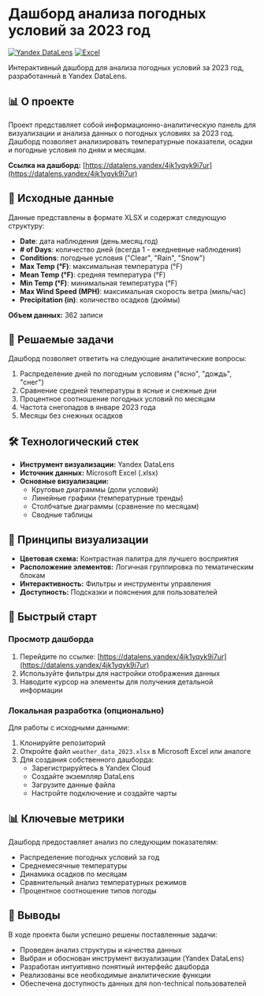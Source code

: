 # Дашборд анализа погодных условий за 2023 год

[![Yandex DataLens](https://img.shields.io/badge/Yandex_DataLens-FFCC00?style=for-the-badge&logo=yandex&logoColor=000)](https://cloud.yandex.ru/services/datalens)
[![Excel](https://img.shields.io/badge/Microsoft_Excel-217346?style=for-the-badge&logo=microsoftexcel&logoColor=white)](https://www.microsoft.com/excel)

Интерактивный дашборд для анализа погодных условий за 2023 год, разработанный в Yandex DataLens.

## 📊 О проекте

Проект представляет собой информационно-аналитическую панель для визуализации и анализа данных о погодных условиях за 2023 год. Дашборд позволяет анализировать температурные показатели, осадки и погодные условия по дням и месяцам.

**Ссылка на дашборд:** [https://datalens.yandex/4jk1yqyk9i7ur](https://datalens.yandex/4jk1yqyk9i7ur)

## 📁 Исходные данные

Данные представлены в формате XLSX и содержат следующую структуру:

- **Date**: дата наблюдения (день.месяц.год)
- **# of Days**: количество дней (всегда 1 - ежедневные наблюдения)
- **Conditions**: погодные условия ("Clear", "Rain", "Snow")
- **Max Temp (°F)**: максимальная температура (°F)
- **Mean Temp (°F)**: средняя температура (°F)
- **Min Temp (°F)**: минимальная температура (°F)
- **Max Wind Speed (MPH)**: максимальная скорость ветра (миль/час)
- **Precipitation (in)**: количество осадков (дюймы)

**Объем данных:** 362 записи

## 🎯 Решаемые задачи

Дашборд позволяет ответить на следующие аналитические вопросы:

1. Распределение дней по погодным условиям ("ясно", "дождь", "снег")
2. Сравнение средней температуры в ясные и снежные дни
3. Процентное соотношение погодных условий по месяцам
4. Частота снегопадов в январе 2023 года
5. Месяцы без снежных осадков

## 🛠️ Технологический стек

- **Инструмент визуализации:** Yandex DataLens
- **Источник данных:** Microsoft Excel (.xlsx)
- **Основные визуализации:**
  - Круговые диаграммы (доли условий)
  - Линейные графики (температурные тренды)
  - Столбчатые диаграммы (сравнение по месяцам)
  - Сводные таблицы

## 🎨 Принципы визуализации

- **Цветовая схема:** Контрастная палитра для лучшего восприятия
- **Расположение элементов:** Логичная группировка по тематическим блокам
- **Интерактивность:** Фильтры и инструменты управления
- **Доступность:** Подсказки и пояснения для пользователей

## 🚀 Быстрый старт

### Просмотр дашборда

1. Перейдите по ссылке: [https://datalens.yandex/4jk1yqyk9i7ur](https://datalens.yandex/4jk1yqyk9i7ur)
2. Используйте фильтры для настройки отображения данных
3. Наводите курсор на элементы для получения детальной информации

### Локальная разработка (опционально)

Для работы с исходными данными:

1. Клонируйте репозиторий
2. Откройте файл `weather_data_2023.xlsx` в Microsoft Excel или аналоге
3. Для создания собственного дашборда:
   - Зарегистрируйтесь в Yandex Cloud
   - Создайте экземпляр DataLens
   - Загрузите данные файла
   - Настройте подключение и создайте чарты

## 📊 Ключевые метрики

Дашборд предоставляет анализ по следующим показателям:

- Распределение погодных условий за год
- Среднемесячные температуры
- Динамика осадков по месяцам
- Сравнительный анализ температурных режимов
- Процентное соотношение типов погоды

## 📝 Выводы

В ходе проекта были успешно решены поставленные задачи:
- Проведен анализ структуры и качества данных
- Выбран и обоснован инструмент визуализации (Yandex DataLens)
- Разработан интуитивно понятный интерфейс дашборда
- Реализованы все необходимые аналитические функции
- Обеспечена доступность данных для non-technical пользователей
